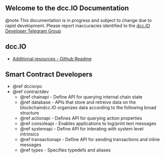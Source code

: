 Welcome to the dcc.IO Documentation
-----------------------------------

@note This documentation is in progress and subject to change due to rapid development. Please report inaccuracies identified to the [dcc.IO Developer Telegram Group](https://t.me/joinchat/EaEnSUPktgfoI-XPfMYtcQ)

## dcc.IO
 - [Additional resources - Github Readme](https://github.com/dccIO/dcc#readme)

## Smart Contract Developers
- @ref dcciorpc
- @ref contractdev
	- @ref chainapi - Define API for querying internal chain state
	- @ref database - APIs that store and retreive data on the blockchaindcc.IO organizes data according to the following broad structure
	- @ref actionapi - Defines API for querying action properties
	- @ref consoleapi - Enables applications to log/print text messages
	- @ref systemapi - 	Define API for interating with system level intrinsics
	- @ref transactionapi - Define API for sending transactions and inline messages
	- @ref types - Specifies typedefs and aliases
	
	
